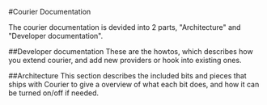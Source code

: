 #Courier Documentation

The courier documentation is devided into 2 parts, "Architecture" and "Developer documentation".

##Developer documentation
These are the howtos, which describes how you extend courier, and add new providers or hook into existing ones. 

##Architecture
This section describes the included bits and pieces that ships with Courier to give a overview of what each bit does, and how it can be turned on/off if needed. 